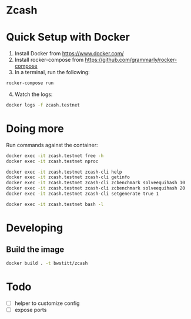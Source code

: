 # Zcash

# Quick Setup with Docker

1. Install Docker from https://www.docker.com/
2. Install rocker-compose from https://github.com/grammarly/rocker-compose
3. In a terminal, run the following:

```bash
rocker-compose run
```

4. Watch the logs:
```bash
docker logs -f zcash.testnet
```


# Doing more

Run commands against the container:
```bash
docker exec -it zcash.testnet free -h
docker exec -it zcash.testnet nproc

docker exec -it zcash.testnet zcash-cli help
docker exec -it zcash.testnet zcash-cli getinfo
docker exec -it zcash.testnet zcash-cli zcbenchmark solveequihash 10
docker exec -it zcash.testnet zcash-cli zcbenchmark solveequihash 20
docker exec -it zcash.testnet zcash-cli setgenerate true 1

docker exec -it zcash.testnet bash -l
```


# Developing

## Build the image

```bash
docker build . -t bwstitt/zcash
```


# Todo

 * [ ] helper to customize config
 * [ ] expose ports
